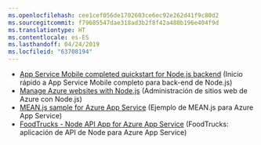 ```yaml
---
ms.openlocfilehash: cee1cef056de1702603ce6ec92e262d41f9c80d2
ms.sourcegitcommit: f79685547dae318ad3b2f8f42a480b196e404f9d
ms.translationtype: HT
ms.contentlocale: es-ES
ms.lasthandoff: 04/24/2019
ms.locfileid: "63708194"
---
```

- [App Service Mobile completed quickstart for Node.js backend](https://azure.microsoft.com/resources/samples/app-service-mobile-nodejs-backend-quickstart/) (Inicio rápido a App Service Mobile completo para back-end de Node.js)
- [Manage Azure websites with Node.js](https://azure.microsoft.com/resources/samples/app-service-web-nodejs-manage/) (Administración de sitios web de Azure con Node.js)
- [MEAN.js sample for Azure App Service](https://azure.microsoft.com/resources/samples/meanjs/) (Ejemplo de MEAN.js para Azure App Service)
- [FoodTrucks - Node API App for Azure App Service](https://azure.microsoft.com/resources/samples/app-service-api-node-food-trucks/) (FoodTrucks: aplicación de API de Node para Azure App Service)